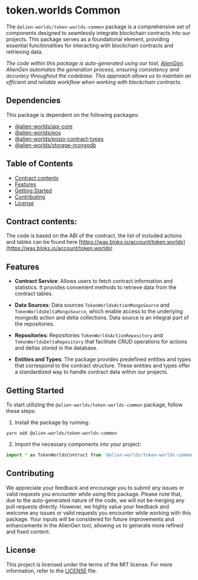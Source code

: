# token.worlds Common

The `@alien-worlds/token-worlds-common` package is a comprehensive set of components designed to seamlessly integrate blockchain contracts into our projects. This package serves as a foundational element, providing essential functionalities for interacting with blockchain contracts and retrieving data.

_The code within this package is auto-generated using our tool, [AlienGen](https://github.com/Alien-Worlds/aliengen). AlienGen automates the generation process, ensuring consistency and accuracy throughout the codebase. This approach allows us to maintain an efficient and reliable workflow when working with blockchain contracts._

## Dependencies

This package is dependent on the following packages:

- [@alien-worlds/api-core](https://github.com/Alien-Worlds/api-core)
- [@alien-worlds/eos](https://github.com/Alien-Worlds/eos)
- [@alien-worlds/eosio-contract-types](https://github.com/Alien-Worlds/eosio-contract-types)
- [@alien-worlds/storage-mongodb](https://github.com/Alien-Worlds/storage-mongodb)

## Table of Contents

- [Contract contents](#contract-contents)
- [Features](#features)
- [Getting Started](#getting-started)
- [Contributing](#contributing)
- [License](#license)

## Contract contents:

The code is based on the ABI of the contract, the list of included actions and tables can be found here [https://wax.bloks.io/account/token.worlds](https://wax.bloks.io/account/token.worlds)

## Features

- **Contract Service**: Allows users to fetch contract information and statistics. It provides convenient methods to retrieve data from the contract tables.

- **Data Sources**: Data sources `TokenWorldsActionMongoSource` and `TokenWorldsDeltaMongoSource`, which enable access to the underlying mongodb action and delta collections. Data source is an integral part of the repositories.

- **Repositories**: Repositories `TokenWorldsActionRepository` and `TokenWorldsDeltaRepository` that facilitate CRUD operations for actions and deltas stored in the database.

- **Entities and Types**: The package provides predefined entities and types that correspond to the contract structure. These entities and types offer a standardized way to handle contract data within our projects.

## Getting Started

To start utilizing the `@alien-worlds/token-worlds-common` package, follow these steps:

1. Install the package by running:

```
yarn add @alien-worlds/token-worlds-common
```

2. Import the necessary components into your project:

```typescript
import * as TokenWorldsContract from '@alien-worlds/token-worlds-common';
```

## Contributing

We appreciate your feedback and encourage you to submit any issues or valid requests you encounter while using this package. Please note that, due to the auto-generated nature of the code, we will not be merging any pull requests directly. However, we highly value your feedback and welcome any issues or valid requests you encounter while working with this package. Your inputs will be considered for future improvements and enhancements in the AlienGen tool, allowing us to generate more refined and fixed content.

## License

This project is licensed under the terms of the MIT license. For more information, refer to the [LICENSE](./LICENSE) file.

